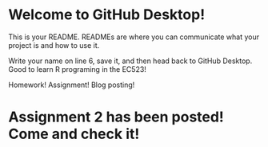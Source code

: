 # Welcome to GitHub Desktop!

This is your README. READMEs are where you can communicate what your project is and how to use it.

Write your name on line 6, save it, and then head back to GitHub Desktop.
Good to learn R programing in the EC523!

Homework!
Assignment!
Blog posting!


# Assignment 2 has been posted! Come and check it!
